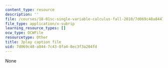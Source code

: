 ```yaml
---
content_type: resource
description: ''
file: /courses/18-01sc-single-variable-calculus-fall-2010/7d069c48a8447c430fa48ec3f3a204fd_v1AQ8Yi3yB8.srt
file_type: application/x-subrip
learning_resource_types: []
ocw_type: OCWFile
resourcetype: Other
title: 3play caption file
uid: 7d069c48-a844-7c43-0fa4-8ec3f3a204fd
---
```

None


